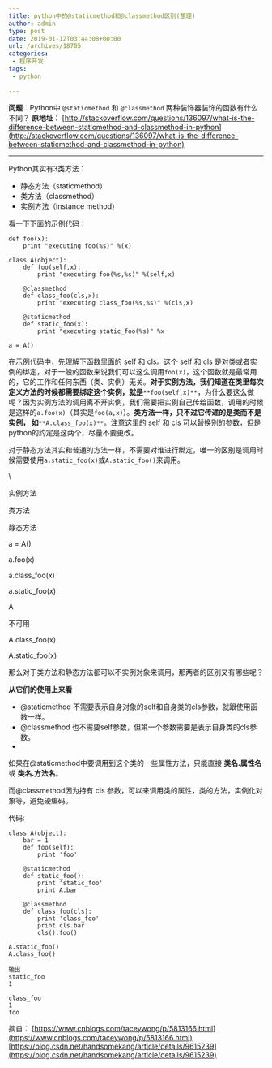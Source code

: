 ```yaml
---
title: python中的@staticmethod和@classmethod区别(整理)
author: admin
type: post
date: 2019-01-12T03:44:08+00:00
url: /archives/18705
categories:
 - 程序开发
tags:
 - python

---
```

**问题**：Python中 `@staticmethod` 和 `@classmethod` 两种装饰器装饰的函数有什么不同？
**原地址**： [http://stackoverflow.com/questions/136097/what-is-the-difference-between-staticmethod-and-classmethod-in-python](http://stackoverflow.com/questions/136097/what-is-the-difference-between-staticmethod-and-classmethod-in-python)

* * *

Python其实有3类方法：

 * 静态方法（staticmethod）
 * 类方法（classmethod）
 * 实例方法（instance method）

看一下下面的示例代码：

```
def foo(x):
    print "executing foo(%s)" %(x)

class A(object):
    def foo(self,x):
        print "executing foo(%s,%s)" %(self,x)

    @classmethod
    def class_foo(cls,x):
        print "executing class_foo(%s,%s)" %(cls,x)

    @staticmethod
    def static_foo(x):
        print "executing static_foo(%s)" %x

a = A()
```

在示例代码中，先理解下函数里面的 self 和 cls。这个 self 和 cls 是对类或者实例的绑定，对于一般的函数来说我们可以这么调用`foo(x)`，这个函数就是最常用的，它的工作和任何东西（类、实例）无关。**对于实例方法，我们知道在类里每次定义方法的时候都需要绑定这个实例，就是**` **foo(self,x)** `，为什么要这么做呢？因为实例方法的调用离不开实例，我们需要把实例自己传给函数，调用的时候是这样的`a.foo(x)`（其实是`foo(a,x)`）。**类方法一样，只不过它传递的是类而不是实例， 如**` **A.class_foo(x)** `。注意这里的 self 和 cls 可以替换别的参数，但是python的约定是这两个，尽量不要更改。

对于静态方法其实和普通的方法一样，不需要对谁进行绑定，唯一的区别是调用时候需要使用`a.static_foo(x)`或`A.static_foo()`来调用。

 \

 实例方法

 类方法

 静态方法

 a = A()

 a.foo(x)

 a.class_foo(x)

 a.static_foo(x)

 A

 不可用

 A.class_foo(x)

 A.static_foo(x)


那么对于类方法和静态方法都可以不实例对象来调用，那两者的区别又有哪些呢？

**从它们的使用上来看**

 * @staticmethod 不需要表示自身对象的self和自身类的cls参数，就跟使用函数一样。
 * @classmethod 也不需要self参数，但第一个参数需要是表示自身类的cls参数。
 *

如果在@staticmethod中要调用到这个类的一些属性方法，只能直接 **类名.属性名**或 **类名.方法名**。

而@classmethod因为持有 cls 参数，可以来调用类的属性，类的方法，实例化对象等，避免硬编码。

代码:

```
class A(object):
    bar = 1
    def foo(self):
        print 'foo'

    @staticmethod
    def static_foo():
        print 'static_foo'
        print A.bar

    @classmethod
    def class_foo(cls):
        print 'class_foo'
        print cls.bar
        cls().foo()

A.static_foo()
A.class_foo()
```

```
输出
static_foo
1

class_foo
1
foo
```

摘自：
[https://www.cnblogs.com/taceywong/p/5813166.html](https://www.cnblogs.com/taceywong/p/5813166.html) [https://blog.csdn.net/handsomekang/article/details/9615239](https://blog.csdn.net/handsomekang/article/details/9615239)
